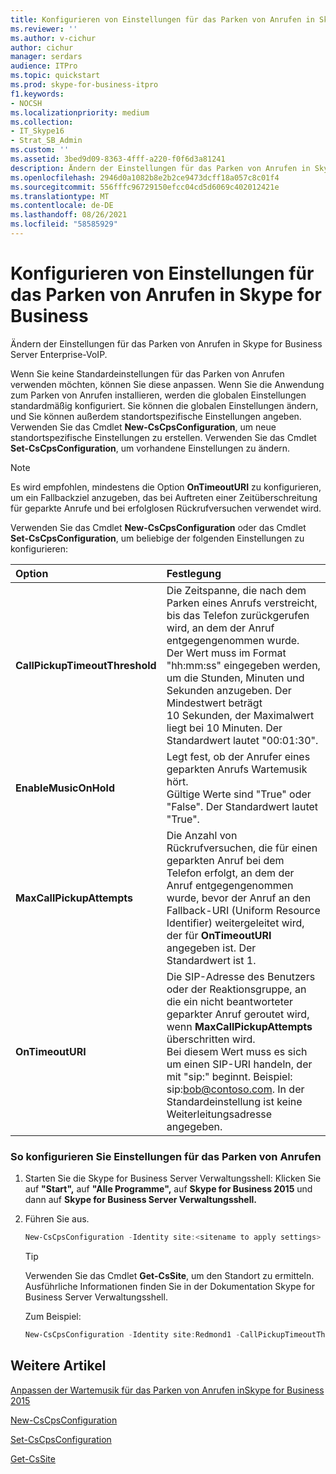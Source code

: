```yaml
---
title: Konfigurieren von Einstellungen für das Parken von Anrufen in Skype for Business
ms.reviewer: ''
ms.author: v-cichur
author: cichur
manager: serdars
audience: ITPro
ms.topic: quickstart
ms.prod: skype-for-business-itpro
f1.keywords:
- NOCSH
ms.localizationpriority: medium
ms.collection:
- IT_Skype16
- Strat_SB_Admin
ms.custom: ''
ms.assetid: 3bed9d09-8363-4fff-a220-f0f6d3a81241
description: Ändern der Einstellungen für das Parken von Anrufen in Skype for Business Server Enterprise-VoIP.
ms.openlocfilehash: 2946d0a1082b8e2b2ce9473dcff18a057c8c01f4
ms.sourcegitcommit: 556fffc96729150efcc04cd5d6069c402012421e
ms.translationtype: MT
ms.contentlocale: de-DE
ms.lasthandoff: 08/26/2021
ms.locfileid: "58585929"
---
```

# <a name="configure-call-park-settings-in-skype-for-business"></a>Konfigurieren von Einstellungen für das Parken von Anrufen in Skype for Business

Ändern der Einstellungen für das Parken von Anrufen in Skype for Business Server Enterprise-VoIP.

Wenn Sie keine Standardeinstellungen für das Parken von Anrufen verwenden möchten, können Sie diese anpassen. Wenn Sie die Anwendung zum Parken von Anrufen installieren, werden die globalen Einstellungen standardmäßig konfiguriert. Sie können die globalen Einstellungen ändern, und Sie können außerdem standortspezifische Einstellungen angeben. Verwenden Sie das Cmdlet **New-CsCpsConfiguration**, um neue standortspezifische Einstellungen zu erstellen. Verwenden Sie das Cmdlet **Set-CsCpsConfiguration**, um vorhandene Einstellungen zu ändern.

> [!NOTE]
> Es wird empfohlen, mindestens die Option **OnTimeoutURI** zu konfigurieren, um ein Fallbackziel anzugeben, das bei Auftreten einer Zeitüberschreitung für geparkte Anrufe und bei erfolglosen Rückrufversuchen verwendet wird.

Verwenden Sie das Cmdlet **New-CsCpsConfiguration** oder das Cmdlet **Set-CsCpsConfiguration**, um beliebige der folgenden Einstellungen zu konfigurieren:


| **Option**                     | **Festlegung**                                                                                                                                                                                                                                                                                                                   |
|:-------------------------------------|:--------------------------------------------------------------------------------------------------------------------------------------------------------------------------------------------------------------------------------------------------------------------------------------------------------------------------------------|
| **CallPickupTimeoutThreshold** <br/> | Die Zeitspanne, die nach dem Parken eines Anrufs verstreicht, bis das Telefon zurückgerufen wird, an dem der Anruf entgegengenommen wurde.  <br/> Der Wert muss im Format "hh:mm:ss" eingegeben werden, um die Stunden, Minuten und Sekunden anzugeben. Der Mindestwert beträgt 10 Sekunden, der Maximalwert liegt bei 10 Minuten. Der Standardwert lautet "00:01:30".  <br/> |
| **EnableMusicOnHold** <br/>          | Legt fest, ob der Anrufer eines geparkten Anrufs Wartemusik hört.  <br/> Gültige Werte sind "True" oder "False". Der Standardwert lautet "True".  <br/>                                                                                                                                                                                                                 |
| **MaxCallPickupAttempts** <br/>      | Die Anzahl von Rückrufversuchen, die für einen geparkten Anruf bei dem Telefon erfolgt, an dem der Anruf entgegengenommen wurde, bevor der Anruf an den Fallback-URI (Uniform Resource Identifier) weitergeleitet wird, der für **OnTimeoutURI** angegeben ist. Der Standardwert ist 1.<br/>                                                                                                                         |
| **OnTimeoutURI** <br/>               | Die SIP-Adresse des Benutzers oder der Reaktionsgruppe, an die ein nicht beantworteter geparkter Anruf geroutet wird, wenn **MaxCallPickupAttempts** überschritten wird. <br/> Bei diesem Wert muss es sich um einen SIP-URI handeln, der mit "sip:" beginnt. Beispiel: sip:bob@contoso.com. In der Standardeinstellung ist keine Weiterleitungsadresse angegeben.<br/>                                                   |

### <a name="to-configure-call-park-settings"></a>So konfigurieren Sie Einstellungen für das Parken von Anrufen

1. Starten Sie die Skype for Business Server Verwaltungsshell: Klicken Sie auf **"Start",** auf **"Alle Programme",** auf **Skype for Business 2015** und dann auf **Skype for Business Server Verwaltungsshell.**

2. Führen Sie  aus.

   ```powershell
   New-CsCpsConfiguration -Identity site:<sitename to apply settings> [-CallPickupTimeoutThreshold <hh:mm:ss>] -[EnableMusicOnHold <$true | $false>] [-MaxCallPickupAttempts <number of rings>] [-OnTimeoutURI sip:<sip URI for routing unanswered call>]
   ```

   > [!TIP]
   > Verwenden Sie das Cmdlet **Get-CsSite**, um den Standort zu ermitteln. Ausführliche Informationen finden Sie in der Dokumentation Skype for Business Server Verwaltungsshell.

    Zum Beispiel:

   ```powershell
   New-CsCpsConfiguration -Identity site:Redmond1 -CallPickupTimeoutThreshold 00:01:00 -EnableMusicOnHold $false -MaxCallPickupAttempts 2 -OnTimeoutURI sip:bob@contoso.com
   ```

## <a name="see-also"></a>Weitere Artikel

[Anpassen der Wartemusik für das Parken von Anrufen inSkype for Business 2015](customize-call-park-music-on-hold.md)

[New-CsCpsConfiguration](/powershell/module/skype/new-cscpsconfiguration?view=skype-ps)

[Set-CsCpsConfiguration](/powershell/module/skype/set-cscpsconfiguration?view=skype-ps)

[Get-CsSite](/powershell/module/skype/get-cssite?view=skype-ps)